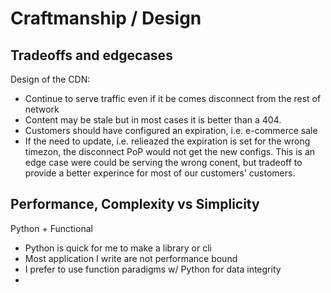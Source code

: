 # Craftmanship / Design

## Tradeoffs and edgecases

Design of the CDN:

* Continue to serve traffic even if it be comes disconnect from the rest of network
* Content may be stale but in most cases it is better than a 404.
* Customers should have configured an expiration, i.e. e-commerce sale
* If the need to update, i.e. relieazed the expiration is set for the wrong timezon, the disconnect PoP would not get the new configs. This is an edge case were could be serving the wrong conent, but tradeoff to provide a better experince for most of our customers' customers.

## Performance, Complexity vs Simplicity

Python + Functional

* Python is quick for me to make a library or cli
* Most application I write are not performance bound
* I prefer to use function paradigms w/ Python for data integrity
* 
<!--stackedit_data:
eyJoaXN0b3J5IjpbLTE0MzA3NzQzMDQsMTI1NjM2NzU4OV19
-->